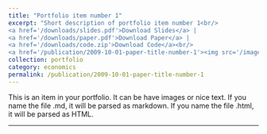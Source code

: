```yaml
---
title: "Portfolio item number 1"
excerpt: "Short description of portfolio item number 1<br/>
<a href='/downloads/slides.pdf'>Download Slides</a> | 
<a href='/downloads/paper.pdf'>Download Paper</a> | 
<a href='/downloads/code.zip'>Download Code</a><br/>
<a href='/publication/2009-10-01-paper-title-number-1'><img src='/images/500x300.png'></a>"
collection: portfolio
category: economics
permalink: /publication/2009-10-01-paper-title-number-1
---
```


This is an item in your portfolio. It can be have images or nice text. If you name the file .md, it will be parsed as markdown. If you name the file .html, it will be parsed as HTML.  

---

